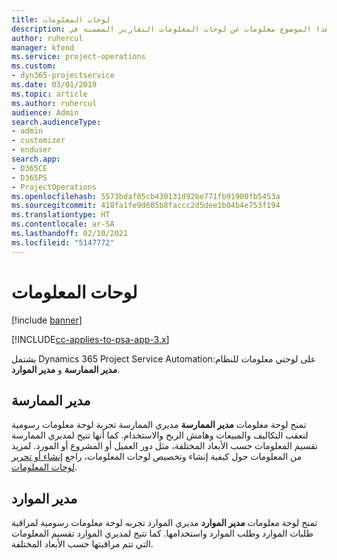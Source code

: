 ```yaml
---
title: لوحات المعلومات
description: يقدم هذا الموضوع معلومات عن لوحات المعلومات التقارير المضمنة في Dynamics 365 Project Service Automation.
author: ruhercul
manager: kfend
ms.service: project-operations
ms.custom:
- dyn365-projectservice
ms.date: 03/01/2019
ms.topic: article
ms.author: ruhercul
audience: Admin
search.audienceType:
- admin
- customizer
- enduser
search.app:
- D365CE
- D365PS
- ProjectOperations
ms.openlocfilehash: 5573bdaf05cb430131d92be771fb91900fb5453a
ms.sourcegitcommit: 418fa1fe9d605b8faccc2d5dee1b04b4e753f194
ms.translationtype: HT
ms.contentlocale: ar-SA
ms.lasthandoff: 02/10/2021
ms.locfileid: "5147772"
---
```

# <a name="dashboards"></a>لوحات المعلومات

[!include [banner](../includes/psa-now-project-operations.md)]

[!INCLUDE[cc-applies-to-psa-app-3.x](../includes/cc-applies-to-psa-app-3x.md)]

يشتمل Dynamics 365 Project Service Automationعلى لوحتي معلومات للنظام: **مدير الممارسة** و **مدير الموارد**.

## <a name="practice-manager"></a>مدير الممارسة 

تمنح لوحة معلومات **مدير الممارسة** مديري الممارسة تجربة لوحة معلومات رسومية لتعقب التكاليف والمبيعات وهامش الربح والاستخدام. كما أنها تتيح لمديري الممارسة تقسيم المعلومات حسب الأبعاد المختلفة، مثل دور العميل أو المشروع أو المورد. لمزيد من المعلومات حول كيفية إنشاء وتخصيص لوحات المعلومات، راجع [إنشاء أو تحرير لوحات المعلومات](https://docs.microsoft.com/dynamics365/customerengagement/on-premises/customize/create-edit-dashboards).

## <a name="resource-manager"></a>مدير الموارد 

تمنح لوحة معلومات **مدير الموارد** مديري الموارد تجربه لوحة معلومات رسومية لمراقبة طلبات الموارد وطلب الموارد واستخدامها. كما تتيح لمديري الموارد تقسيم المعلومات التي تتم مراقبتها حسب الأبعاد المختلفة.

